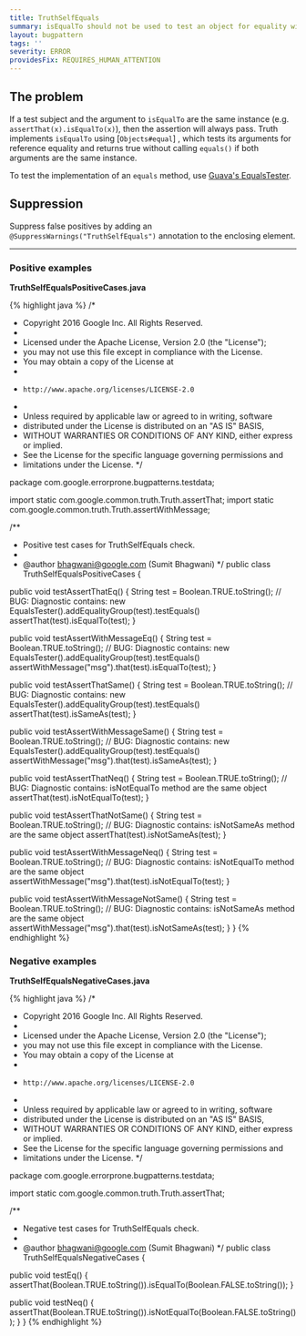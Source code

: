 ```yaml
---
title: TruthSelfEquals
summary: isEqualTo should not be used to test an object for equality with itself; the assertion will never fail.
layout: bugpattern
tags: ''
severity: ERROR
providesFix: REQUIRES_HUMAN_ATTENTION
---
```


<!--
*** AUTO-GENERATED, DO NOT MODIFY ***
To make changes, edit the @BugPattern annotation or the explanation in docs/bugpattern.
-->

## The problem
If a test subject and the argument to `isEqualTo` are the same instance (e.g.
`assertThat(x).isEqualTo(x)`), then the assertion will always pass. Truth
implements `isEqualTo` using [`Objects#equal`] , which tests its arguments for
reference equality and returns true without calling `equals()` if both arguments
are the same instance.

[`Objects#equals`]: https://google.github.io/guava/releases/21.0/api/docs/com/google/common/base/Objects.html#equal-java.lang.Object-java.lang.Object-

To test the implementation of an `equals` method, use [Guava's
EqualsTester][javadoc].

[javadoc]: http://static.javadoc.io/com.google.guava/guava-testlib/21.0/com/google/common/testing/EqualsTester.html

## Suppression
Suppress false positives by adding an `@SuppressWarnings("TruthSelfEquals")` annotation to the enclosing element.

----------

### Positive examples
__TruthSelfEqualsPositiveCases.java__

{% highlight java %}
/*
 * Copyright 2016 Google Inc. All Rights Reserved.
 *
 * Licensed under the Apache License, Version 2.0 (the "License");
 * you may not use this file except in compliance with the License.
 * You may obtain a copy of the License at
 *
 *     http://www.apache.org/licenses/LICENSE-2.0
 *
 * Unless required by applicable law or agreed to in writing, software
 * distributed under the License is distributed on an "AS IS" BASIS,
 * WITHOUT WARRANTIES OR CONDITIONS OF ANY KIND, either express or implied.
 * See the License for the specific language governing permissions and
 * limitations under the License.
 */

package com.google.errorprone.bugpatterns.testdata;

import static com.google.common.truth.Truth.assertThat;
import static com.google.common.truth.Truth.assertWithMessage;

/**
 * Positive test cases for TruthSelfEquals check.
 *
 * @author bhagwani@google.com (Sumit Bhagwani)
 */
public class TruthSelfEqualsPositiveCases {

  public void testAssertThatEq() {
    String test = Boolean.TRUE.toString();
    // BUG: Diagnostic contains: new EqualsTester().addEqualityGroup(test).testEquals()
    assertThat(test).isEqualTo(test);
  }

  public void testAssertWithMessageEq() {
    String test = Boolean.TRUE.toString();
    // BUG: Diagnostic contains: new EqualsTester().addEqualityGroup(test).testEquals()
    assertWithMessage("msg").that(test).isEqualTo(test);
  }

  public void testAssertThatSame() {
    String test = Boolean.TRUE.toString();
    // BUG: Diagnostic contains: new EqualsTester().addEqualityGroup(test).testEquals()
    assertThat(test).isSameAs(test);
  }

  public void testAssertWithMessageSame() {
    String test = Boolean.TRUE.toString();
    // BUG: Diagnostic contains: new EqualsTester().addEqualityGroup(test).testEquals()
    assertWithMessage("msg").that(test).isSameAs(test);
  }

  public void testAssertThatNeq() {
    String test = Boolean.TRUE.toString();
    // BUG: Diagnostic contains: isNotEqualTo method are the same object
    assertThat(test).isNotEqualTo(test);
  }

  public void testAssertThatNotSame() {
    String test = Boolean.TRUE.toString();
    // BUG: Diagnostic contains: isNotSameAs method are the same object
    assertThat(test).isNotSameAs(test);
  }

  public void testAssertWithMessageNeq() {
    String test = Boolean.TRUE.toString();
    // BUG: Diagnostic contains: isNotEqualTo method are the same object
    assertWithMessage("msg").that(test).isNotEqualTo(test);
  }

  public void testAssertWithMessageNotSame() {
    String test = Boolean.TRUE.toString();
    // BUG: Diagnostic contains: isNotSameAs method are the same object
    assertWithMessage("msg").that(test).isNotSameAs(test);
  }
}
{% endhighlight %}

### Negative examples
__TruthSelfEqualsNegativeCases.java__

{% highlight java %}
/*
 * Copyright 2016 Google Inc. All Rights Reserved.
 *
 * Licensed under the Apache License, Version 2.0 (the "License");
 * you may not use this file except in compliance with the License.
 * You may obtain a copy of the License at
 *
 *     http://www.apache.org/licenses/LICENSE-2.0
 *
 * Unless required by applicable law or agreed to in writing, software
 * distributed under the License is distributed on an "AS IS" BASIS,
 * WITHOUT WARRANTIES OR CONDITIONS OF ANY KIND, either express or implied.
 * See the License for the specific language governing permissions and
 * limitations under the License.
 */

package com.google.errorprone.bugpatterns.testdata;

import static com.google.common.truth.Truth.assertThat;

/**
 * Negative test cases for TruthSelfEquals check.
 *
 * @author bhagwani@google.com (Sumit Bhagwani)
 */
public class TruthSelfEqualsNegativeCases {

  public void testEq() {
    assertThat(Boolean.TRUE.toString()).isEqualTo(Boolean.FALSE.toString());
  }

  public void testNeq() {
    assertThat(Boolean.TRUE.toString()).isNotEqualTo(Boolean.FALSE.toString());
  }
}
{% endhighlight %}

